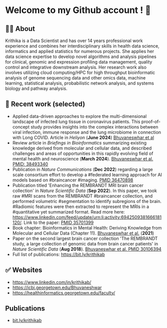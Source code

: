 # Welcome to my Github account !  👋

## 🙋‍♀️ About 

Krithika is a Data Scientist and has over 14 years professional work experience and combines her interdisciplinary skills in health data science, informatics and applied statistics for numerous projects. She applies her data science expertise to develop novel algorithms and analysis pipelines for clinical, genomic and expression profiling data management, quality control and integrative downstream analysis. Her research work also involves utilizing cloud computing/HPC for high throughput bioinformatic analysis of genome sequencing data and other omics data, machine learning, statistical analysis, probabilistic network analysis, and systems biology and pathway analysis. 

## 🌈 Recent work (selected)

* Applied data-driven approaches to explore the multi-dimensional landscape of infected lung tissue in coronavirus patients. This proof-of-concept study provides insights into the complex interactions between viral infection, immune response and the lung microbiome in connection with Long COVID. Article in *Heliyon* (**June 2024**) [Bhuvaneswhar et al](https://www.sciencedirect.com/science/article/pii/S2405844024088030)
* Review article in *Briefings in Bioinformatics* summarizing existing knowledge derived from molecular and cellular data, and described challenges and areas of opportunities in this rapidly evolving field of mental health and neuroscience (**March 2024**). [Bhuvaneswhar et al. PMID: 38493340](https://www.linkedin.com/posts/krithikab_mentalhealth-neuroscience-bioinformatics-activity-7179443723108274180-OppK?utm_source=share&utm_medium=member_desktop)
* Publication in *Nature Communications* (**Dec 2022**) regarding a large scale consortium effort to develop a #federated learning approach for AI models based on #braincancer #imaging. [PMID 36470898](https://www.linkedin.com/feed/update/urn:li:activity:7005624780414480384/)
* Publication titled 'Enhancing the REMBRANDT MRI brain cancer collection' in *Nature Scientific Data* (**Sep 2022**). In this paper, we took raw #MRI scans from the REMBRANDT #braincancer collection, and performed volumetric #segmentation to identify subregions of the brain. #Radiomic features were then extracted to represent the MRIs in a #quantitative yet summarized format.  Read more here: https://www.linkedin.com/feed/update/urn:li:activity:6942509381666181120/. Link to the paper: [PMID 35701399](https://rdcu.be/cPDb)
* Book chapter: Bioinformatics in Mental Health: Deriving Knowledge from Molecular and Cellular Data (Chapter 11). [Bhuvaneswhar et al.](https://www.springer.com/gp/book/9783030) (**2021**)
* Paper on the second largest brain cancer collection 'The REMBRANDT study, a large collection of genomic data from brain cancer patients' in *Nature Scientific Data* (**Aug 2018**). [Bhuvaneswhar et al. PMID 30106394](https://www.nature.com/articles/sdata2018158)
* Full list of publications: https://bit.ly/krithikab

## ✅ Websites 

* https://www.linkedin.com/in/krithikab/
* https://icbi.georgetown.edu/Bhuvaneshwar
* https://healthinformatics.georgetown.edu/faculty/

## Publications
* [bit.ly/krithikab](https://bit.ly/krithikab)
